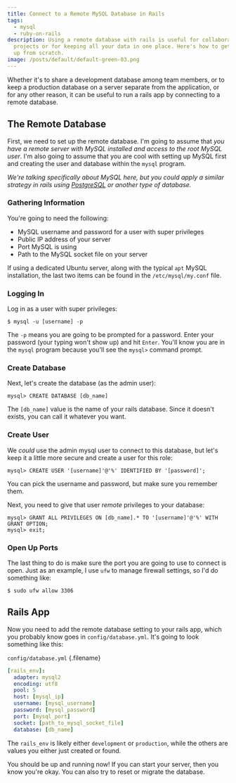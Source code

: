 ```yaml
---
title: Connect to a Remote MySQL Database in Rails
tags:
  - mysql
  - ruby-on-rails
description: Using a remote database with rails is useful for collaborating on
  projects or for keeping all your data in one place. Here's how to get it set
  up from scratch.
image: /posts/default/default-green-03.png
---
```


Whether it's to share a development database among team members, or to keep a production database on a server separate from the application, or for any other reason, it can be useful to run a rails app by connecting to a remote database.

## The Remote Database

First, we need to set up the remote database. I'm going to assume that _you have a remote server with MySQL installed and access to the root MySQL user_. I'm also going to assume that you are cool with setting up MySQL first and creating the user and database within the `mysql` program.

_We're talking specifically about MySQL here, but you could apply a similar strategy in rails using [PostgreSQL](http://www.postgresql.org) or another type of database._

### Gathering Information

You're going to need the following:

- MySQL username and password for a user with super privileges
- Public IP address of your server
- Port MySQL is using
- Path to the MySQL socket file on your server

If using a dedicated Ubuntu server, along with the typical `apt` MySQL installation, the last two items can be found in the `/etc/mysql/my.conf` file.

### Logging In

Log in as a user with super privileges:

    $ mysql -u [username] -p

The `-p` means you are going to be prompted for a password. Enter your password (your typing won't show up) and hit `Enter`. You'll know you are in the `mysql` program because you'll see the `mysql>` command prompt.

### Create Database

Next, let's create the database (as the admin user):

    mysql> CREATE DATABASE [db_name]

The `[db_name]` value is the name of your rails database. Since it doesn't exists, you can call it whatever you want.

### Create User

We _could_ use the admin mysql user to connect to this database, but let's keep it a little more secure and create a user for this role:

    mysql> CREATE USER '[username]'@'%' IDENTIFIED BY '[password]';

You can pick the username and password, but make sure you remember them.

Next, you need to give that user _remote_ privileges to your database:

    mysql> GRANT ALL PRIVILEGES ON [db_name].* TO '[username]'@'%' WITH GRANT OPTION;
    mysql> exit;

### Open Up Ports

The last thing to do is make sure the port you are going to use to connect is open. Just as an example, I use `ufw` to manage firewall settings, so I'd do something like:

    $ sudo ufw allow 3306

## Rails App

Now you need to add the remote database setting to your rails app, which you probably know goes in `config/database.yml`. It's going to look something like this:

`config/database.yml` {.filename}

```yaml
[rails_env]:
  adapter: mysql2
  encoding: utf8
  pool: 5
  host: [mysql_ip]
  username: [mysql_username]
  password: [mysql_password]
  port: [mysql_port]
  socket: [path_to_mysql_socket_file]
  database: [db_name]
```

The `rails_env` is likely either `development` or `production`, while the others are values you either just created or found.

You should be up and running now! If you can start your server, then you know you're okay. You can also try to reset or migrate the database.
